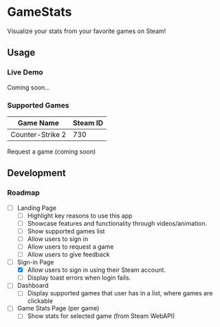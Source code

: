 # GameStats

Visualize your stats from your favorite games on Steam!

## Usage
### Live Demo
Coming soon...

### Supported Games
| Game Name        | Steam ID |
| ---------------- | -------- |
| Counter-Strike 2 | 730      |

Request a game (coming soon)

## Development
### Roadmap
- [ ] Landing Page
    - [ ] Highlight key reasons to use this app
    - [ ] Showcase features and functionality through videos/animation.
    - [ ] Show supported games list
    - [ ] Allow users to sign in
    - [ ] Allow users to request a game
    - [ ] Allow users to give feedback

- [ ] Sign-in Page
    - [x] Allow users to sign in using their Steam account.
    - [ ] Display toast errors when login fails.

- [ ] Dashboard
    - [ ] Display supported games that user has in a list, where games are clickable

- [ ] Game Stats Page (per game)
    - [ ] Show stats for selected game (from Steam WebAPI)
